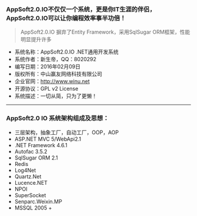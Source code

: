 ### AppSoft2.0.IO不仅仅一个系统，更是你IT生涯的伴侣，AppSoft2.0.IO可以让你编程效率事半功倍！

> AppSoft2.0.IO 摒弃了Entity Framework，采用SqlSugar ORM框架，性能明显提升许多

 * 系统名称：AppSoft2.0.IO .NET通用开发系统
 * 系统作者：新生帝，QQ：8020292
 * 编写日期：2016年02月09日
 * 版权所有：中山赢友网络科技有限公司
 * 企业官网：http://www.winu.net
 * 开源协议：GPL v2 License
 * 系统描述：一切从简，只为了更懒！

*****

### AppSoft2.0 IO 系统架构组成及思想：

* 三层架构，抽象工厂，自动工厂，OOP，AOP
* ASP.NET MVC 5/WebApi2.1
* .NET Framework 4.6.1
* Autofac 3.5.2
* SqlSugar ORM 2.1
* Redis
* Log4Net
* Quartz.Net
* Lucence.NET
* NPOI
* SuperSocket
* Senparc.Weixin.MP
* MSSQL 2005 + 
